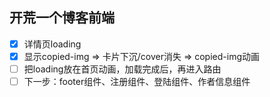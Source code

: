 ## 开荒一个博客前端
- [x] 详情页loading
- [x] 显示copied-img => 卡片下沉/cover消失 => copied-img动画
- [ ] 把loading放在首页动画，加载完成后，再进入路由
- [ ] 下一步：footer组件、注册组件、登陆组件、作者信息组件